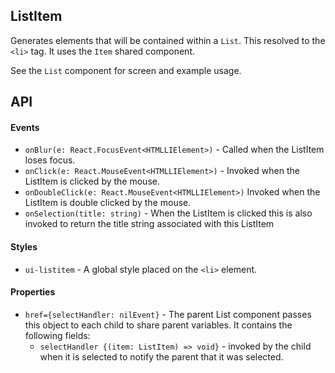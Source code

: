 <a name="module_ListItem"></a>

## ListItem
Generates elements that will be contained within a `List`.  This resolved
to the `<li>` tag.  It uses the `Item` shared component.

See the `List` component for screen and example usage.

## API
#### Events
- `onBlur(e: React.FocusEvent<HTMLLIElement>)` - Called when the ListItem
loses focus.
- `onClick(e: React.MouseEvent<HTMLLIElement>)` - Invoked when the ListItem
is clicked by the mouse.
- `onDoubleClick(e: React.MouseEvent<HTMLLIElement>)` Invoked when the
ListItem is double clicked by the mouse.
- `onSelection(title: string)` - When the ListItem is clicked this is also
invoked to return the title string associated with this ListItem

#### Styles
- `ui-listitem` - A global style placed on the `<li>` element.

#### Properties
- `href={selectHandler: nilEvent}` - The parent List component passes this
object to each child to share parent variables.  It contains the following
fields:
  - `selectHandler {(item: ListItem) => void}` - invoked by the child when
    it is selected to notify the parent that it was selected.

